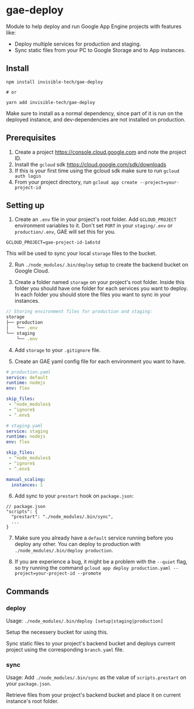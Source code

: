 # gae-deploy

Module to help deploy and run Google App Engine projects with features like:
- Deploy multiple services for production and staging.
- Sync static files from your PC to Google Storage and to App instances.

## Install

```
npm install invisible-tech/gae-deploy

# or

yarn add invisible-tech/gae-deploy
```

Make sure to install as a normal dependency, since part of it is run on the deployed instance, and dev-dependencies are not installed on production.

## Prerequisites

1. Create a project https://console.cloud.google.com and note the project ID.
2. Install the `gcloud` sdk https://cloud.google.com/sdk/downloads
3. If this is your first time using the gcloud sdk make sure to run `gcloud auth login`
4. From your project directory, run `gcloud app create --project=your-project-id`

## Setting up

1. Create an `.env` file in your project's root folder.
Add `GCLOUD_PROJECT` environment variables to it. Don't set `PORT` in your `staging/.env` or `production/.env`, GAE will set this for you.

```
GCLOUD_PROJECT=gae-project-id-1a6std
```

This will be used to sync your local `storage` files to the bucket.

2. Run `./node_modules/.bin/deploy` setup to create the backend bucket on Google Cloud.

3. Create a folder named `storage` on your project's root folder. Inside this folder you should have one folder for each services you want to deploy.
In each folder you should store the files you want to sync in your instances.

```js
// Storing environment files for production and staging:
storage
├── production
│   └── .env
└── staging
    └── .env
```

4. Add `storage` to your `.gitignore` file.

5. Create an GAE yaml config file for each environment you want to have.

```yaml
# production.yaml
service: default
runtime: nodejs
env: flex

skip_files:
 - ^node_modules$
 - ^ignore$
 - ^.env$
```

```yaml
# staging.yaml
service: staging
runtime: nodejs
env: flex

skip_files:
 - ^node_modules$
 - ^ignore$
 - ^.env$

manual_scaling:
  instances: 1
```

6. Add sync to your `prestart` hook on `package.json`:
```
// package.json
"scripts": {
  "prestart": "./node_modules/.bin/sync",
  ...
}
```

7. Make sure you already have a `default` service running before you deploy any other. You can deploy to production with `./node_modules/.bin/deploy production`.

8. If you are experience a bug, it might be a problem with the `--quiet` flag, so try running the command
`gcloud app deploy production.yaml --project=your-project-id --promote`

## Commands

### deploy

Usage: `./node_modules/.bin/deploy [setup|staging|production]`

Setup the necessery bucket for using this.

Sync static files to your project's backend bucket and deploys current project using the corresponding `branch.yaml` file.

### sync

Usage: Add `./node_modules/.bin/sync` as the value of `scripts.prestart` on your `package.json`.

Retrieve files from your project's backend bucket and place it on current instance's root folder.

